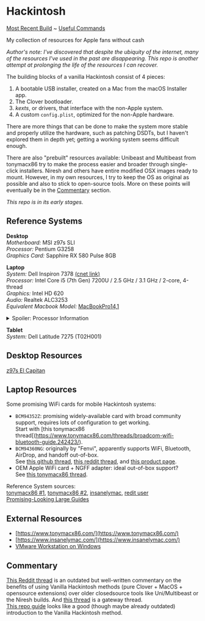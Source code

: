 # Hackintosh
[Most Recent Build](catalina_dell_7378.md) ~ [Useful Commands](useful_commands.md)

My collection of resources for Apple fans without cash

_Author's note: I've discovered that despite the ubiquity of the internet, many of the resources I've used in the past are disappearing. This repo is another attempt at prolonging the life of the resources I can recover._

The building blocks of a vanilla Hackintosh consist of 4 pieces:
1. A bootable USB installer, created on a Mac from the macOS Installer app.
1. The Clover bootloader.
1. _kexts_, or drivers, that interface with the non-Apple system.
1. A custom `config.plist`, optimized for the non-Apple hardware.

There are more things that can be done to make the system more stable and properly utilize the hardware, such as patching DSDTs, but I haven't explored them in depth yet; getting a working system seems difficult enough.  

There are also "prebuilt" resources available: Unibeast and Multibeast from tonymacx86 try to make the process easier and broader through single-click installers. Niresh and others have entire modified OSX images ready to mount. However, in my own resources, I try to keep the OS as original as possible and also to stick to open-source tools. More on these points will eventually be in the [Commentary](#Commentary) section.

_This repo is in its early stages._

## Reference Systems
**Desktop**  
_Motherboard:_ MSI z97s SLI  
_Processor:_ Pentium G3258  
_Graphics Card:_ Sapphire RX 580 Pulse 8GB  

**Laptop**  
_System:_ Dell Inspiron 7378 [(cnet link)](https://www.cnet.com/products/dell-inspiron-13-7378-2-in-1-13-3-core-i5-7200u-8-gb-ram-256-gb-ssd-english-i73785564grypus/)  
_Processor:_  Intel Core i5 (7th Gen) 7200U / 2.5 GHz / 3.1 GHz / 2-core, 4-thread  
_Graphics:_ Intel HD 620  
_Audio:_ Realtek ALC3253  
_Equivalent Macbook Model:_ [MacBookPro14,1](https://everymac.com/systems/apple/macbook_pro/specs/macbook-pro-core-i5-2.3-13-mid-2017-retina-display-no-touch-bar-specs.html)

<details>
    <summary>Spoiler: Processor Information</summary>
    
From [Intel Ark](https://ark.intel.com/content/www/us/en/ark/products/95443/intel-core-i5-7200u-processor-3m-cache-up-to-3-10-ghz.html)  
Relevent info: `Device ID, 0x5916`

title                       | description
:---                        | :---
**Essentials**              | 
Product Collection          | 7th Generation Intel® Core™ i5 Processors
Code Name                   | Products formerly Kaby Lake
Vertical Segment            | Mobile
Processor Number            | i5-7200U
Status                      | Launched
Launch Date                 | Q3'16
Lithography                 | 14 nm
Recommended Customer Price  | $281.00  
[]()                            |  
**Performance**                 |
Number of Cores                 | 2
Number of Threads               | 4
Processor Base Frequency        | 2.50 GHz
Max Turbo Frequency             | 3.10 GHz
Cache                           | 3 MB Intel® Smart Cache
Bus Speed                       | 4 GT/s
TDP                             | 15 W
Configurable TDP-up Frequency   | 2.70 GHz
Configurable TDP-up             | 25 W
Configurable TDP-down Frequency | 800 MHz
Configurable TDP-down           | 7.5 W
[]()                            |  
**Supplemental Information**    |
Embedded Options Available      | No
[]()                            |  
**Memory Specifications**       |
Max Memory Size (dependent on memory type) | 32 GB
Memory Types | DDR4-2133, LPDDR3-1866, DDR3L-1600
Max # of Memory Channels | 2
Max Memory Bandwidth | 34.1 GB/s
ECC Memory Supported ‡ | No
[]()                            |  
**Processor Graphics** | 
Processor Graphics ‡ | Intel® HD Graphics 620
Graphics Base Frequency | 300 MHz
Graphics Max Dynamic Frequency | 1.00 GHz
Graphics Video Max Memory | 32 GB
Graphics Output | eDP/DP/HDMI/DVI
4K Support | Yes, at 60Hz
Max Resolution (HDMI 1.4)‡ | 4096x2304@24Hz
Max Resolution (DP)‡ | 4096x2304@60Hz
Max Resolution (eDP - Integrated Flat Panel)‡ | 4096x2304@60Hz
Max Resolution (VGA)‡ | N/A
DirectX* Support | 12
OpenGL* Support | 4.5
Intel® Quick Sync Video | Yes
Intel® Clear Video HD Technology | Yes
Intel® Clear Video Technology | Yes
Number of Displays Supported ‡ | 3
Device ID | 0x5916
[]()                            |  
**Expansion Options** |
PCI Express Revision | 3.0
PCI Express Configurations ‡ | 1x4, 2x2, 1x2+2x1 and 4x1
Max # of PCI Express Lanes | 12
[]()                            |  
**Package Specifications** |
Sockets Supported | FCBGA1356
Max CPU Configuration | 1
TJUNCTION | 100°C
Package Size | 42mm X 24mm
[]()                            |  
**Advanced Technologies** | 
Intel® Optane™ Memory Supported ‡ | Yes
Intel® Speed Shift Technology  | Yes
Intel® Turbo Boost Technology ‡ | 2.0
Intel® vPro™ Platform Eligibility ‡ | No
Intel® Hyper-Threading Technology ‡ | Yes
Intel® Virtualization Technology (VT-x) ‡ | Yes
Intel® Virtualization Technology for Directed I/O (VT-d) ‡ | Yes
Intel® VT-x with Extended Page Tables (EPT) ‡ | Yes
Intel® Transactional Synchronization Extensions | No
Intel® 64 ‡ | Yes
Instruction Set | 64-bit
Instruction Set Extensions | Intel® SSE4.1, Intel® SSE4.2, Intel® AVX2
Idle States | Yes
Enhanced Intel SpeedStep® Technology | Yes
Thermal Monitoring Technologies | Yes
Intel® Flex Memory Access | Yes
Intel® Identity Protection Technology ‡ | Yes
Intel® Stable Image Platform Program (SIPP) | No
Intel® Smart Response Technology | Yes
Intel® My WiFi Technology | Yes
[]()                            |  
**Security & Reliability** | 
Intel® AES New Instructions | Yes
Secure Key | Yes
Intel® Software Guard Extensions (Intel® SGX) | Yes with Intel® ME
Intel® Memory Protection Extensions (Intel® MPX) | Yes
Intel® Trusted Execution Technology ‡ | No
Execute Disable Bit ‡ | Yes
Intel® OS Guard | Yes
Intel® Boot Guard | Yes
[]() | 
‡ This feature may not be available on all computing systems. Please check with the system vendor to determine if your system delivers this feature, or reference the system specifications (motherboard, processor, chipset, power supply, HDD, graphics controller, memory, BIOS, drivers, virtual machine monitor-VMM, platform software, and/or operating system) for feature compatibility. Functionality, performance, and other benefits of this feature may vary depending on system configuration. | 
    
</details>

**Tablet**  
_System:_ Dell Latitude 7275 (T02H001)

## Desktop Resources
[z97s El Capitan](https://www.tonymacx86.com/threads/success-msi-z97s-sli-krait-edition-4690k-evga-gtx-960-el-capitan-clover.175301/)

## Laptop Resources
Some promising WiFi cards for mobile Hackintosh systems:  
- `BCM94352Z`: promising widely-available card with broad community support, requires lots of configuration to get working.  
    Start with [this tonymacx86 thread[(https://www.tonymacx86.com/threads/broadcom-wifi-bluetooth-guide.242423/).
- `BCM94360NG`: originally by "Fenvi", apparently supports WiFi, Bluetooth, AirDrop, and handoff out-of-box.  
    See [this github thread](https://github.com/osy86/HaC-Mini/issues/197), [this reddit thread](https://www.reddit.com/r/hackintosh/comments/fbtak5/is_anybody_using_wifi_adapter_bcm94360ng/), and [this product page](https://www.aliexpress.com/item/4000631796433.html).  
- OEM Apple WiFi card + NGFF adapter: ideal out-of-box support?  
    See [this tonymacx86 thread](https://www.tonymacx86.com/threads/100-working-12-6-pin-apple-wifi-bt-card-to-m-2-ngff-adapter-handoff-unlock-with-watch-uefi.215895/).

Reference System sources:  
[tonymacx86 #1](https://www.tonymacx86.com/threads/guide-dell-inspiron-13-5378-2-in-1-macos-10-12-6.230009/), [tonymacx86 #2](https://www.tonymacx86.com/threads/work-in-progress-installing-sierra-on-dell-inspiron-13-7378-kaby-lake-laptop.213855/), [insanelymac](https://www.insanelymac.com/forum/topic/304408-dell-inspiron-13-7000-2-in-1-model-7347-is-this-hardware-possible/), [redit user](https://www.reddit.com/r/hackintosh/comments/b5v5zm/how_stable_can_a_hackintosh_be/ejipyos/)  
[Promising-Looking Large Guides](https://osxlatitude.com/forums/topic/8506-dell-latitude-inspiron-precision-vostro-xps-clover-guide/?tab=comments#comment-54632)

## External Resources
- [https://www.tonymacx86.com/](https://www.tonymacx86.com/)
- [https://www.insanelymac.com/](https://www.insanelymac.com/)
- [VMware Workstation on Windows](https://www.insanelymac.com/forum/topic/309556-run-vanilla-os-x-el-capitan-sierra-high-sierra-or-mojave-in-vmware-workstation-on-a-windows-host/)

## Commentary
[This Reddit thread](https://www.reddit.com/r/hackintosh/comments/3c2wgy/guide_how_you_should_be_managing_your_hackintosh/) is an outdated but well-written commentary on the benefits of using Vanilla Hackintosh methods (pure Clover + MacOS + opensource extensions) over older closedsource tools like Uni/Multibeast or the Niresh builds. And [this thread](https://www.reddit.com/r/hackintosh/comments/5jl4u7/psa_dont_use_multibeast_and_dont_edit_your_clover/) is a gateway thread.  
[This repo guide](https://github.com/macfanatic77/hackintosh/blob/master/00_Basics%20of%20the%20Vanilla%20Method.md) looks like a good (though maybe already outdated) introduction to the Vanilla Hackintosh method.
